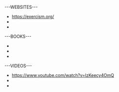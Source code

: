 ---WEBSITES---

* https://exercism.org/
*
*

---BOOKS---

*
*
*

---VIDEOS---

* https://www.youtube.com/watch?v=lzKeecy4OmQ
*
*
